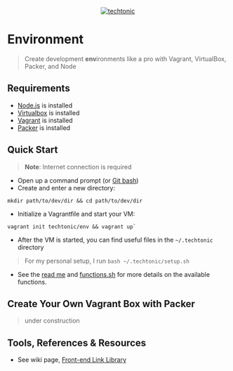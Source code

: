 <div align="center">
    <a href="http://jhwohlgemuth.github.com/techtonic"><img src="http://images.jhwohlgemuth.com/original/logo/tech/techtonic.png?v=1" alt="techtonic"/></a>
</div>

Environment
===========
> Create development **env**ironments like a pro with Vagrant, VirtualBox, Packer, and Node

Requirements
------------
- [Node.js](https://nodejs.org/) is installed
- [Virtualbox](https://www.virtualbox.org/wiki/Downloads) is installed
- [Vagrant](https://www.vagrantup.com/) is installed
- [Packer](https://packer.io/) is installed

Quick Start
-----------
> **Note**: Internet connection is required

- Open up a command prompt (or [Git bash](https://git-scm.com/downloads))
- Create and enter a new directory:
```
mkdir path/to/dev/dir && cd path/to/dev/dir
```
- Initialize a Vagrantfile and start your VM:
```
vagrant init techtonic/env && vagrant up`
```
- After the VM is started, you can find useful files in the `~/.techtonic` directory

> For my personal setup, I run `bash ~/.techtonic/setup.sh`

- See the [read me](./share/README.md) and [functions.sh](./share/functions.sh) for more details on the available functions.

Create Your Own Vagrant Box with Packer
---------------------------------------
> under construction

Tools, References & Resources
-----------------------------
- See wiki page, [Front-end Link Library](https://github.com/jhwohlgemuth/techtonic/wiki/Front-end-Link-Library)

